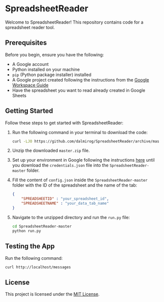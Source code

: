 # SpreadsheetReader

Welcome to SpreadsheetReader! This repository contains code for a spreadsheet reader tool.

## Prerequisites

Before you begin, ensure you have the following:

- A Google account
- Python installed on your machine
- `pip` (Python package installer) installed
- A Google project created following the instructions from the [Google Workspace Guide](https://developers.google.com/workspace/guides/create-project)
- Have the spreadsheet you want to read already created in Google Sheets

## Getting Started

Follow these steps to get started with SpreadsheetReader:

1. Run the following command in your terminal to download the code:
    ```bash
    curl -LJO https://github.com/dalmirog/SpreadsheetReader/archive/master.zip
    ```

2. Unzip the downloaded `master.zip` file.

3. Set up your environment in Google following the instructions [here](https://developers.google.com/sheets/api/quickstart/python#set_up_your_environment) until you download the `credentials.json` file into the `SpreadsheetReader-master` folder.

4. Fill the content of `config.json` inside the `SpreadsheetReader-master` folder with the ID of the spreadsheet and the name of the tab:
    ```json
    {
        "SPREADSHEETID" : "your_spreadsheet_id",
        "SPREADSHEETNAME" : "your_data_tab_name"
    }
    ```

5. Navigate to the unzipped directory and run the `run.py` file:
    ```bash
    cd SpreadsheetReader-master
    python run.py
    ```

## Testing the App

Run the following command:

```bash
curl http://localhost/messages
```

## License

This project is licensed under the [MIT License](LICENSE).